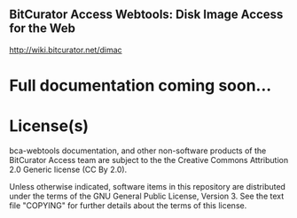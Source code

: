 BitCurator Access Webtools: Disk Image Access for the Web
---------------------------------------------------------
<http://wiki.bitcurator.net/dimac>

# Full documentation coming soon...

# License(s)

bca-webtools documentation, and other non-software products of the BitCurator Access team are subject to the the Creative Commons Attribution 2.0 Generic license (CC By 2.0).

Unless otherwise indicated, software items in this repository are distributed under the terms of the GNU General Public License, Version 3. See the text file "COPYING" for further details about the terms of this license.


